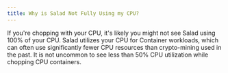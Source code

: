 ```yaml
---
title: Why is Salad Not Fully Using my CPU?
---
```


If you're chopping with your CPU, it's likely you might not see Salad using 100% of your CPU. Salad utilizes your CPU
for Container workloads, which can often use significantly fewer CPU resources than crypto-mining used in the past. It
is not uncommon to see less than 50% CPU utilization while chopping CPU containers.
